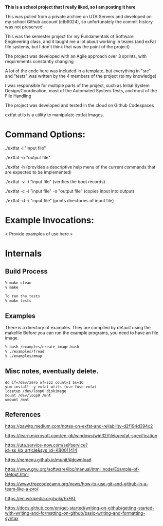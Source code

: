 **This is a school project that I really liked, so I am posting it here**

This was pulled from a private archive on UTA Servers and developed on my school Github account (ctb9024), so unfortunately the commit history was not preserved


This was the semester project for my Fundamentals of Software Engineering class, and it taught me a lot about working in teams (and exFat file systems, but I don't think that was the point of the project)

The project was developed with an Agile approach over 3 sprints, with requirements constantly changing

A lot of the code here was included in a template, but everything in "src" and "tests" was written by the 4 members of the project (to my knowledge)


    
I was responsible for multiple parts of the project, such as Initial System Design/Coordination, most of the Automated System Tests, and most of the File Handling


The project was developed and tested in the cloud on Github Codespaces




extfat utils is a utility to manipulate extfat images.

# Command Options:
./extfat -i "input file"

./extfat -o "output file"

./extfat -h (provides a descriptive help menu of the current commands that are expected to be implemented)

./extfat -v -i "input file" (verifies the boot records)

./extfat -c -i "input file" -o "output file" (copies input into output)

./extfat -d -i "input file" (prints directories of input file)


# Example Invocations:
< Provide examples of use here >


# Internals

## Build Process
```bash
% make clean
% make

To run the tests
% make tests

```

## Examples
There is a directory of examples.  They are compiled by default using the makefile
Before you can run the example programs, you need to have an file image.

```bash
% bash /examples/create_image.bash
% ./examples/fread
% ./examples/mmap
```




















## Misc notes, eventually delete.
```
dd if=/dev/zero of=zzz count=1 bs=1G
yum install -y exfat-utils fuse fuse-exfat
losetup /dev/loop0 diskimage 
mount /dev/loop0 /mnt
umount /mnt
```
## References


https://pawitp.medium.com/notes-on-exfat-and-reliability-d2f194d394c2


https://learn.microsoft.com/en-gb/windows/win32/fileio/exfat-specification


https://uta.service-now.com/selfservice?id=ss_kb_article&sys_id=KB0011414


https://nemequ.github.io/munit/#download


https://www.gnu.org/software/libc/manual/html_node/Example-of-Getopt.html


https://www.freecodecamp.org/news/how-to-use-git-and-github-in-a-team-like-a-pro/


https://en.wikipedia.org/wiki/ExFAT


https://docs.github.com/en/get-started/writing-on-github/getting-started-with-writing-and-formatting-on-github/basic-writing-and-formatting-syntax
